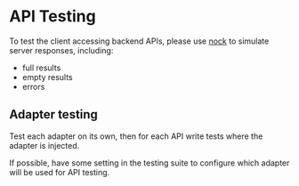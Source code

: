 # API Testing

To test the client accessing backend APIs, please use [nock](https://www.npmjs.com/package/nock) to simulate server responses, including:

- full results
- empty results
- errors

## Adapter testing

Test each adapter on its own, then for each API write tests where the adapter is injected.

If possible, have some setting in the testing suite to configure which adapter will be used for API testing.